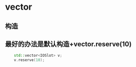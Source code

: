 # vector

## 构造



## 最好的办法是默认构造+vector.reserve(10)

```c++
    std::vector<IOSlot> v;
    v.reserve(10);
```



